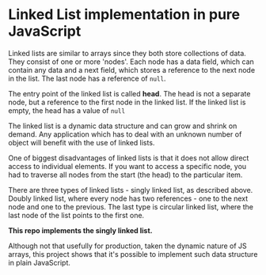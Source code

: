 # Linked List implementation in pure JavaScript

Linked lists are similar to arrays since they both store collections of data. They consist of one or more 'nodes'. Each node has a data field, which can contain any data and a next field, which stores a reference to the next node in the list. The last node has a reference of `null`.

The entry point of the linked list is called **head**. The head is not a separate node, but a reference to the first node in the linked list. If the linked list is empty, the head has a value of `null`

The linked list is a dynamic data structure and can grow and shrink on demand. Any application which has to deal with an unknown number of object will benefit with the use of linked lists.

One of biggest disadvantages of linked lists is that it does not allow direct access to individual elements. If you want to access a specific node, you had to traverse all nodes from the start (the head) to the particular item.

There are three types of linked lists - singly linked list, as described above. Doubly linked list, where every node has two references - one to the next node and one to the previous. The last type is circular linked list, where the last node of the list points to the first one.

**This repo implements the singly linked list.**

Although not that usefully for production, taken the dynamic nature of JS arrays, this project shows that it's possible to implement such data structure in plain JavaScript.